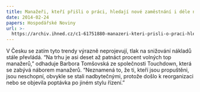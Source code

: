 ```yaml
---
title: Manažeři, kteří přišli o práci, hledají nové zaměstnání i déle než rok
date: 2014-02-24
papers: Hospodářské Noviny
url: >-
  https://archiv.ihned.cz/c1-61751880-manazeri-kteri-prisli-o-praci-hledaji-nove-zamestnani-i-dele-nez-rok
---
```

V Česku se zatím tyto trendy výrazně neprojevují, tlak na snižování nákladů stále převládá. “Na trhu je asi deset až patnáct procent volných top manažerů,” odhaduje Barbora Tomšovská ze společnosti Touchdown, která se zabývá náborem manažerů. “Neznamená to, že ti, kteří jsou propuštěni, jsou neschopní, obvykle se stali nadbytečnými, protože došlo k reorganizaci nebo se objevila poptávka po jiném stylu řízení.”
